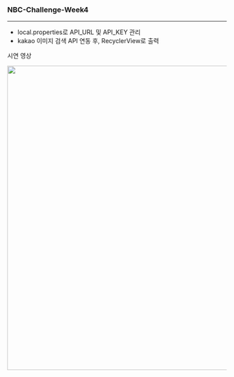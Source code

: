 ### NBC-Challenge-Week4
___

- local.properties로 API_URL 및 API_KEY 관리
- kakao 이미지 검색 API 연동 후, RecyclerView로 출력

시연 영상
<p align="center">
   <img src="https://github.com/rlaxodud214/NBC-Challenge-Week4/assets/52482206/3fc3b8ff-56a5-4614-b085-67a7802f3fd4" height=700px align="left">
   <figcaption align="center"></figcaption>
</p>
